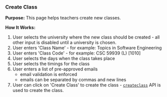 ### Create Class

**Purpose:** This page helps teachers create new classes.

**How It Works:** 
1. User selects the university where the new class should be created - all other input is disabled until a university is chosen.
2. User enters 'Class Name' - for example: Topics in Software Engineering
3. User enters 'Class Code' - for example: CSC 59939 (L) [1010]
4. User selects the days when the class takes place
5. User selects the timings for the class
6. User enters a list of pre-approved emails
    - email validation is enforced
    - emails can be separated by commas and new lines
7. User can click on 'Create Class' to create the class - [`createclass`](https://github.com/CSC59939/Rails/wiki/API-Documentation#create-class) 
API is used to create the class.
